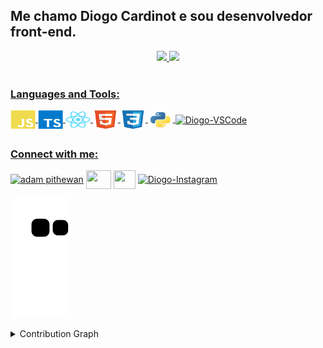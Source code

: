 ## Me chamo Diogo Cardinot e sou desenvolvedor front-end.
<div align="center">
  <a href="https://github.com/DiogoCardinot">
  <img height="180em" src="https://github-readme-stats.vercel.app/api?username=DiogoCardinot&show_icons=true&theme=dark&include_all_commits=true&count_private=true"/>
  <img height="180em" src="https://github-readme-stats.vercel.app/api/top-langs/?username=DiogoCardinot&layout=compact&langs_count=7&theme=dark"/>
</div>
  
<div style="display: inline_block"><br>
  <h3>Languages and Tools:</h3>
  <img align="center" alt="Diogo-Js" height="30" width="40" src="https://raw.githubusercontent.com/devicons/devicon/master/icons/javascript/javascript-plain.svg">
  <img align="center" alt="Diogo-Ts" height="30" width="40" src="https://raw.githubusercontent.com/devicons/devicon/master/icons/typescript/typescript-plain.svg">
  <img align="center" alt="Diogo-React" height="30" width="40" src="https://raw.githubusercontent.com/devicons/devicon/master/icons/react/react-original.svg">
  <img align="center" alt="Diogo-HTML" height="30" width="40" src="https://raw.githubusercontent.com/devicons/devicon/master/icons/html5/html5-original.svg">
  <img align="center" alt="Diogo-CSS" height="30" width="40" src="https://raw.githubusercontent.com/devicons/devicon/master/icons/css3/css3-original.svg">
  <img align="center" alt="Diogo-Python" height="30" width="40" src="https://raw.githubusercontent.com/devicons/devicon/master/icons/python/python-original.svg">
  <img align="center" height="30px" width="40px" alt="Diogo-VSCode" src="https://bit.ly/3qZmQcU">
</div>
  
  ##
 
<div> 
  <h3 align="left">Connect with me:</h3>

  <a href="https://www.linkedin.com/in/diogo-cardinot-441675194/" target="blank"><img align="center"
      src="https://raw.githubusercontent.com/rahuldkjain/github-profile-readme-generator/master/src/images/icons/Social/linked-in-alt.svg"
      alt="adam pithewan" height="30" width="40" /></a>
<a href = "mailto:diogocardinotuerj@gmail.com"><img align="center" src="https://seeklogo.com/images/G/gmail-new-2020-logo-32DBE11BB4-seeklogo.com.png" height="30" width="40" /></a>
  <a href = "mailto:diogocardinotuerj@hotmail.com"><img align="center" src="https://seeklogo.com/images/M/microsoft-outlook-logo-188AB32C94-seeklogo.com.png" height="30" width="35" /></a>
  <a href="https://instagram.com/diogocardinot"  target="blank"><img align="center"
      src="https://raw.githubusercontent.com/rahuldkjain/github-profile-readme-generator/master/src/images/icons/Social/instagram.svg"
      alt="Diogo-Instagram" target="blank" height="30" width="40" /></a>
 

 
  ![Snake animation](https://github.com/DiogoCardinot/DiogoCardinot/blob/output/github-contribution-grid-snake.svg)
 
</div>

<details><summary>Contribution Graph</summary>
<p align="left">
<img width="90%" src="https://activity-graph.herokuapp.com/graph?username=DiogoCardinot&theme=chartreuse-dark&no-frame=true" /></p>
</details>
  
<!-- <details><summary>Troféus</summary>
<p align="left">
<img width=900 src="https://github-profile-trophy.vercel.app/?username=DiogoCardinot&column=7&theme=gruvbox&no-frame=true"/>
</details> -->
